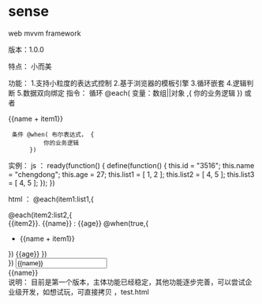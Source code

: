 # sense
web mvvm framework

版本：1.0.0

特点： 
    小而美

功能：
    1.支持小粒度的表达式控制
    2.基于浏览器的模板引擎
    3.循环嵌套
    4.逻辑判断
    5.数据双向绑定
指令：
     循环 @each( 变量：数组||对象 ,{
              你的业务逻辑
          })
          或者
          <div each="item1:list1">
			         {{name + item1}}
			    </li>
			    
     条件 @when( 布尔表达式， {
              你的业务逻辑
          })
实例：
  js   ：
        ready(function() {
        	define(function() {
        		this.id = "3516";
        		this.name = "chengdong";
        		this.age = 27;
        		this.list1 = [ 1, 2 ];
        		this.list2 = [ 4, 5 ];
        		this.list3 = [ 4, 5 ];
        	});
        })
        
  html ：  @each(item1:list1,{
        		<div id="{{id}}">
        			@each(item2:list2,{
        			    <br/>
        			    {{item2}}. {{name}} : {{age}}
        			    @when(true,{
        			       <ul>
        			         <li each="item1:list1">
        			         {{name + item1}}
        			         </li>
        			       </ul>
        			   })
        			   {{age}}
        			})
        		</div> 
        	})
        	<input type="text" value="{{name}}"> 
        	<div>{{name}}</div> 
说明：
  目前是第一个版本，主体功能已经稳定，其他功能逐步完善，可以尝试企业级开发，如想试玩，可直接拷贝 ，test.html


